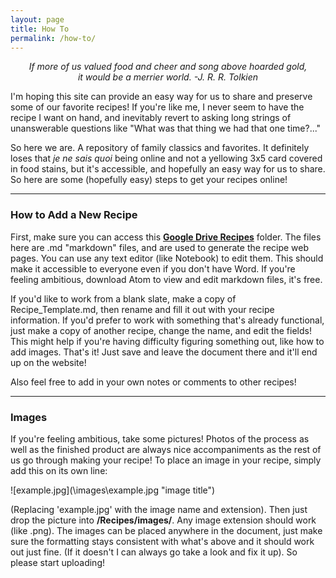 ```yaml
---
layout: page
title: How To
permalink: /how-to/
---
```



<p style="text-align: center;"><em>If more of us valued food and cheer and song above hoarded gold,<br /> it would be a merrier world.
-J. R. R. Tolkien</em>
</p>

I'm hoping this site can provide an easy way for us to share and preserve some of our favorite recipes! If you're like me, I never seem to have the recipe I want on hand, and inevitably revert to asking long strings of unanswerable questions like "What was that thing we had that one time?..."

So here we are. A repository of family classics and favorites. It definitely loses that  *je ne sais quoi* being online and not a yellowing 3x5 card covered in food stains, but it's accessible, and hopefully an easy way for us to share. So here are some (hopefully easy) steps to get your recipes online!

***

### How to Add a New Recipe

First, make sure you can access this **[Google Drive Recipes](https://drive.google.com/open?id=1Cy4220EerEKfIJFyoO2B7DD2xV7bGXBm "Link to Recipes Folder")** folder.
The files here are .md "markdown" files, and are used to generate the recipe web pages. You can use any text editor (like Notebook) to edit them. This should make it accessible to everyone even if you don't have Word. If you're feeling ambitious, download Atom to view and edit markdown files, it's free.

If you'd like to work from a blank slate, make a copy of Recipe_Template.md, then rename and fill it out with your recipe information.
If you'd prefer to work with something that's already functional, just make a copy of another recipe, change the name, and edit the fields! 
This might help if you're having difficulty figuring something out, like how to add images.
That's it! Just save and leave the document there and it'll end up on the website!

Also feel free to add in your own notes or comments to other recipes!

***

### Images

If you're feeling ambitious, take some pictures! Photos of the process as well as the finished product are always nice 
accompaniments as the rest of us go through making your recipe! To place an image in your recipe, simply add this on its own line:

\![example.jpg]\(\images\example.jpg "image title")

(Replacing 'example.jpg' with the image name and extension). Then just drop the picture into **/Recipes/images/**. 
Any image extension should work (like .png). The images can be placed anywhere in the document, just make sure the 
formatting stays consistent with what's above and it should work out just fine. (If it doesn't I can always go take a 
look and fix it up). So please start uploading!
